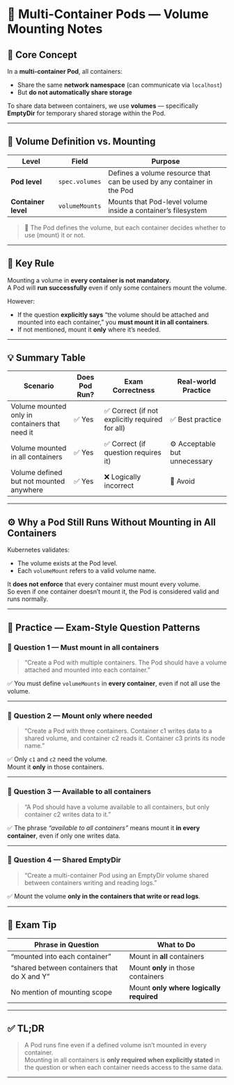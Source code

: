 # 🧾 Multi-Container Pods — Volume Mounting Notes

## 🔹 Core Concept
In a **multi-container Pod**, all containers:
- Share the same **network namespace** (can communicate via `localhost`)
- But **do not automatically share storage**

To share data between containers, we use **volumes** — specifically **EmptyDir** for temporary shared storage within the Pod.

---

## 🔹 Volume Definition vs. Mounting

| Level | Field | Purpose |
|--------|--------|----------|
| **Pod level** | `spec.volumes` | Defines a volume resource that can be used by any container in the Pod |
| **Container level** | `volumeMounts` | Mounts that Pod-level volume inside a container’s filesystem |

> 🧠 The Pod defines the volume, but each container decides whether to use (mount) it or not.

---

## 🔹 Key Rule

Mounting a volume in **every container is not mandatory**.  
A Pod will **run successfully** even if only some containers mount the volume.

However:
- If the question **explicitly says** “the volume should be attached and mounted into each container,” you **must mount it in all containers**.
- If not mentioned, mount it **only** where it’s needed.

---

## 💡 Summary Table

| Scenario | Does Pod Run? | Exam Correctness | Real-world Practice |
|-----------|---------------|------------------|--------------------|
| Volume mounted only in containers that need it | ✅ Yes | ✅ Correct (if not explicitly required for all) | ✅ Best practice |
| Volume mounted in all containers | ✅ Yes | ✅ Correct (if question requires it) | ⚙️ Acceptable but unnecessary |
| Volume defined but not mounted anywhere | ✅ Yes | ❌ Logically incorrect | 🚫 Avoid |

---

## ⚙️ Why a Pod Still Runs Without Mounting in All Containers

Kubernetes validates:
- The volume exists at the Pod level.
- Each `volumeMount` refers to a valid volume name.

It **does not enforce** that every container must mount every volume.  
So even if one container doesn’t mount it, the Pod is considered valid and runs normally.

---

## 🎯 Practice — Exam-Style Question Patterns

### 🧩 **Question 1 — Must mount in all containers**
> “Create a Pod with multiple containers. The Pod should have a volume attached and mounted into each container.”

✅ You must define `volumeMounts` in **every container**, even if not all use the volume.

---

### 🧩 **Question 2 — Mount only where needed**
> “Create a Pod with three containers. Container c1 writes data to a shared volume, and container c2 reads it. Container c3 prints its node name.”

✅ Only `c1` and `c2` need the volume.  
Mount it **only** in those containers.

---

### 🧩 **Question 3 — Available to all containers**
> “A Pod should have a volume available to all containers, but only container c2 writes data to it.”

✅ The phrase *“available to all containers”* means mount it **in every container**, even if only one writes data.

---

### 🧩 **Question 4 — Shared EmptyDir**
> “Create a multi-container Pod using an EmptyDir volume shared between containers writing and reading logs.”

✅ Mount the volume **only in the containers that write or read logs**.

---

## 💬 Exam Tip

| Phrase in Question | What to Do |
|---------------------|------------|
| “mounted into each container” | Mount in **all** containers |
| “shared between containers that do X and Y” | Mount **only** in those containers |
| No mention of mounting scope | Mount **only where logically required** |

---

## ✅ TL;DR

> A Pod runs fine even if a defined volume isn’t mounted in every container.  
> Mounting in all containers is **only required when explicitly stated** in the question or when each container needs access to the same data.

---
